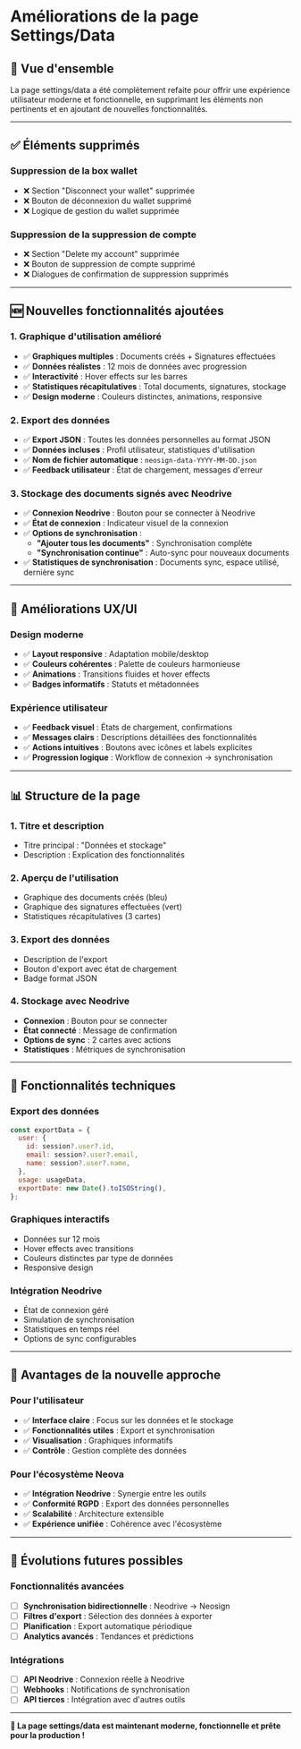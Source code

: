 # Améliorations de la page Settings/Data

## 🎯 **Vue d'ensemble**

La page settings/data a été complètement refaite pour offrir une expérience utilisateur moderne et fonctionnelle, en supprimant les éléments non pertinents et en ajoutant de nouvelles fonctionnalités.

---

## ✅ **Éléments supprimés**

### **Suppression de la box wallet**
- ❌ Section "Disconnect your wallet" supprimée
- ❌ Bouton de déconnexion du wallet supprimé
- ❌ Logique de gestion du wallet supprimée

### **Suppression de la suppression de compte**
- ❌ Section "Delete my account" supprimée
- ❌ Bouton de suppression de compte supprimé
- ❌ Dialogues de confirmation de suppression supprimés

---

## 🆕 **Nouvelles fonctionnalités ajoutées**

### **1. Graphique d'utilisation amélioré**
- ✅ **Graphiques multiples** : Documents créés + Signatures effectuées
- ✅ **Données réalistes** : 12 mois de données avec progression
- ✅ **Interactivité** : Hover effects sur les barres
- ✅ **Statistiques récapitulatives** : Total documents, signatures, stockage
- ✅ **Design moderne** : Couleurs distinctes, animations, responsive

### **2. Export des données**
- ✅ **Export JSON** : Toutes les données personnelles au format JSON
- ✅ **Données incluses** : Profil utilisateur, statistiques d'utilisation
- ✅ **Nom de fichier automatique** : `neosign-data-YYYY-MM-DD.json`
- ✅ **Feedback utilisateur** : État de chargement, messages d'erreur

### **3. Stockage des documents signés avec Neodrive**
- ✅ **Connexion Neodrive** : Bouton pour se connecter à Neodrive
- ✅ **État de connexion** : Indicateur visuel de la connexion
- ✅ **Options de synchronisation** :
  - **"Ajouter tous les documents"** : Synchronisation complète
  - **"Synchronisation continue"** : Auto-sync pour nouveaux documents
- ✅ **Statistiques de synchronisation** : Documents sync, espace utilisé, dernière sync

---

## 🎨 **Améliorations UX/UI**

### **Design moderne**
- ✅ **Layout responsive** : Adaptation mobile/desktop
- ✅ **Couleurs cohérentes** : Palette de couleurs harmonieuse
- ✅ **Animations** : Transitions fluides et hover effects
- ✅ **Badges informatifs** : Statuts et métadonnées

### **Expérience utilisateur**
- ✅ **Feedback visuel** : États de chargement, confirmations
- ✅ **Messages clairs** : Descriptions détaillées des fonctionnalités
- ✅ **Actions intuitives** : Boutons avec icônes et labels explicites
- ✅ **Progression logique** : Workflow de connexion → synchronisation

---

## 📊 **Structure de la page**

### **1. Titre et description**
- Titre principal : "Données et stockage"
- Description : Explication des fonctionnalités

### **2. Aperçu de l'utilisation**
- Graphique des documents créés (bleu)
- Graphique des signatures effectuées (vert)
- Statistiques récapitulatives (3 cartes)

### **3. Export des données**
- Description de l'export
- Bouton d'export avec état de chargement
- Badge format JSON

### **4. Stockage avec Neodrive**
- **Connexion** : Bouton pour se connecter
- **État connecté** : Message de confirmation
- **Options de sync** : 2 cartes avec actions
- **Statistiques** : Métriques de synchronisation

---

## 🔧 **Fonctionnalités techniques**

### **Export des données**
```javascript
const exportData = {
  user: {
    id: session?.user?.id,
    email: session?.user?.email,
    name: session?.user?.name,
  },
  usage: usageData,
  exportDate: new Date().toISOString(),
};
```

### **Graphiques interactifs**
- Données sur 12 mois
- Hover effects avec transitions
- Couleurs distinctes par type de données
- Responsive design

### **Intégration Neodrive**
- État de connexion géré
- Simulation de synchronisation
- Statistiques en temps réel
- Options de sync configurables

---

## 🚀 **Avantages de la nouvelle approche**

### **Pour l'utilisateur**
- ✅ **Interface claire** : Focus sur les données et le stockage
- ✅ **Fonctionnalités utiles** : Export et synchronisation
- ✅ **Visualisation** : Graphiques informatifs
- ✅ **Contrôle** : Gestion complète des données

### **Pour l'écosystème Neova**
- ✅ **Intégration Neodrive** : Synergie entre les outils
- ✅ **Conformité RGPD** : Export des données personnelles
- ✅ **Scalabilité** : Architecture extensible
- ✅ **Expérience unifiée** : Cohérence avec l'écosystème

---

## 🔮 **Évolutions futures possibles**

### **Fonctionnalités avancées**
- [ ] **Synchronisation bidirectionnelle** : Neodrive → Neosign
- [ ] **Filtres d'export** : Sélection des données à exporter
- [ ] **Planification** : Export automatique périodique
- [ ] **Analytics avancés** : Tendances et prédictions

### **Intégrations**
- [ ] **API Neodrive** : Connexion réelle à Neodrive
- [ ] **Webhooks** : Notifications de synchronisation
- [ ] **API tierces** : Intégration avec d'autres outils

---

**🎉 La page settings/data est maintenant moderne, fonctionnelle et prête pour la production !** 
